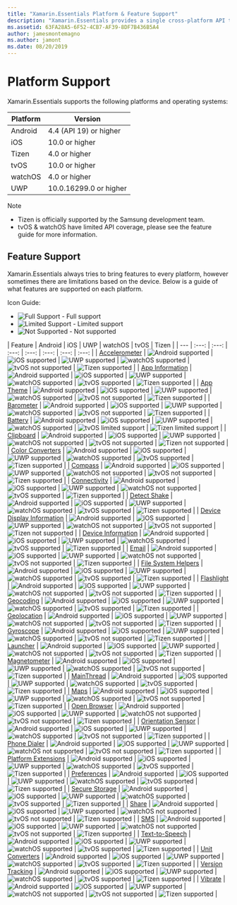 ```yaml
---
title: "Xamarin.Essentials Platform & Feature Support"
description: "Xamarin.Essentials provides a single cross-platform API that works with any iOS, Android, or UWP application that can be accessed from shared code no matter how the user interface is created."
ms.assetid: 63FA28A5-6F52-4CB7-AF39-8DF7B436B5A4
author: jamesmontemagno
ms.author: jamont
ms.date: 08/20/2019
---
```


# Platform Support

Xamarin.Essentials supports the following platforms and operating systems:

| Platform | Version |
| --- | --- |
| Android | 4.4 (API 19) or higher |
| iOS |10.0 or higher |
| Tizen | 4.0 or higher |
| tvOS | 10.0 or higher |
| watchOS | 4.0 or higher |
| UWP | 10.0.16299.0 or higher |

> [!NOTE]
>
> * Tizen is officially supported by the Samsung development team.
> * tvOS & watchOS have limited API coverage, please see the feature guide for more information.

## Feature Support

Xamarin.Essentials always tries to bring features to every platform, however sometimes there are limitations based on the device. Below is a guide of what features are supported on each platform.

Icon Guide:

* ![Full Support](~/media/shared/yes.png "Full Support") - Full support
* ![Limited Support](~/media/shared/warn.png "Limited Support") - Limited support
* ![Not Supported](~/media/shared/no.png "Not supported") - Not supported

| Feature | Android | iOS | UWP | watchOS | tvOS | Tizen |
| --- | :---: | :---: | :---: | :---: | :---: | :---: | :---: |
| [Accelerometer](accelerometer.md?context=xamarin/xamarin-forms) | ![Android supported](~/media/shared/yes.png "Android supported") | ![iOS supported](~/media/shared/yes.png "iOS supported") | ![UWP supported](~/media/shared/yes.png "UWP supported") | ![watchOS supported](~/media/shared/yes.png "watchOS supported") | ![tvOS not supported](~/media/shared/no.png "tvOS not supported") | ![Tizen supported](~/media/shared/yes.png "Tizen supported") | 
| [App Information](app-information.md?context=xamarin/xamarin-forms) | ![Android supported](~/media/shared/yes.png "Android supported") | ![iOS supported](~/media/shared/yes.png "iOS supported") | ![UWP supported](~/media/shared/yes.png "UWP supported") | ![watchOS supported](~/media/shared/no.png "watchOS not supported") | ![tvOS supported](~/media/shared/yes.png "tvOS supported") | ![Tizen supported](~/media/shared/no.png "Tizen not supported") | 
| [App Theme](app-theme.md?context=xamarin/xamarin-forms) | ![Android supported](~/media/shared/yes.png "Android supported") | ![iOS supported](~/media/shared/yes.png "iOS supported") | ![UWP supported](~/media/shared/yes.png "UWP supported") | ![watchOS supported](~/media/shared/yes.png "watchOS supported") | ![tvOS not supported](~/media/shared/no.png "tvOS not supported") | ![Tizen supported](~/media/shared/yes.png "Tizen supported") | 
| [Barometer](barometer.md?context=xamarin/xamarin-forms) | ![Android supported](~/media/shared/yes.png "Android supported") | ![iOS supported](~/media/shared/yes.png "iOS supported") | ![UWP supported](~/media/shared/yes.png "UWP supported") | ![watchOS supported](~/media/shared/yes.png "watchOS supported") | ![tvOS not supported](~/media/shared/no.png "tvOS not supported") | ![Tizen supported](~/media/shared/yes.png "Tizen supported") | 
| [Battery](battery.md?context=xamarin/xamarin-forms) | ![Android supported](~/media/shared/yes.png "Android supported") | ![iOS supported](~/media/shared/yes.png "iOS supported") | ![UWP supported](~/media/shared/yes.png "UWP supported") | ![watchOS supported](~/media/shared/yes.png "watchOS supported") | ![tvOS limited support](~/media/shared/warn.png "tvOS limited support") | ![Tizen limited support](~/media/shared/warn.png "Tizen limited support") | 
| [Clipboard](clipboard.md?context=xamarin/xamarin-forms) | ![Android supported](~/media/shared/yes.png "Android supported") | ![iOS supported](~/media/shared/yes.png "iOS supported") | ![UWP supported](~/media/shared/yes.png "UWP supported") | ![watchOS not supported](~/media/shared/no.png "watchOS not supported") | ![tvOS not supported](~/media/shared/no.png "tvOS not supported") | ![Tizen not supported](~/media/shared/no.png "Tizen not supported") | 
| [Color Converters](color-converters.md?context=xamarin/xamarin-forms) | ![Android supported](~/media/shared/yes.png "Android supported") | ![iOS supported](~/media/shared/yes.png "iOS supported") | ![UWP supported](~/media/shared/yes.png "UWP supported") | ![watchOS supported](~/media/shared/yes.png "watchOS supported") | ![tvOS supported](~/media/shared/yes.png "tvOS supported") | ![Tizen supported](~/media/shared/yes.png "Tizen supported") | 
| [Compass](compass.md?context=xamarin/xamarin-forms) | ![Android supported](~/media/shared/yes.png "Android supported") | ![iOS supported](~/media/shared/yes.png "iOS supported") | ![UWP supported](~/media/shared/yes.png "UWP supported") | ![watchOS not supported](~/media/shared/no.png "watchOS not supported") | ![tvOS not supported](~/media/shared/no.png "tvOS not supported") | ![Tizen supported](~/media/shared/yes.png "Tizen supported") | 
| [Connectivity](connectivity.md?context=xamarin/xamarin-forms) | ![Android supported](~/media/shared/yes.png "Android supported") | ![iOS supported](~/media/shared/yes.png "iOS supported") | ![UWP supported](~/media/shared/yes.png "UWP supported") | ![watchOS not supported](~/media/shared/no.png "watchOS not supported") | ![tvOS supported](~/media/shared/yes.png "tvOS supported") | ![Tizen supported](~/media/shared/yes.png "Tizen supported") | 
| [Detect Shake](detect-shake.md?context=xamarin/xamarin-forms) | ![Android supported](~/media/shared/yes.png "Android supported") | ![iOS supported](~/media/shared/yes.png "iOS supported") | ![UWP supported](~/media/shared/yes.png "UWP supported") | ![watchOS supported](~/media/shared/yes.png "watchOS supported") | ![tvOS supported](~/media/shared/yes.png "tvOS supported") | ![Tizen supported](~/media/shared/yes.png "Tizen supported") | 
| [Device Display Information](device-display.md?context=xamarin/xamarin-forms) | ![Android supported](~/media/shared/yes.png "Android supported") | ![iOS supported](~/media/shared/yes.png "iOS supported") | ![UWP supported](~/media/shared/yes.png "UWP supported") | ![watchOS not supported](~/media/shared/no.png "watchOS not supported") | ![tvOS not supported](~/media/shared/no.png "tvOS not supported") | ![Tizen not supported](~/media/shared/no.png "Tizen not supported") | 
| [Device Information](device-information.md?context=xamarin/xamarin-forms) | ![Android supported](~/media/shared/yes.png "Android supported") | ![iOS supported](~/media/shared/yes.png "iOS supported") | ![UWP supported](~/media/shared/yes.png "UWP supported") | ![watchOS supported](~/media/shared/yes.png "watchOS supported") | ![tvOS supported](~/media/shared/yes.png "tvOS supported") | ![Tizen supported](~/media/shared/yes.png "Tizen supported") | 
| [Email](email.md?context=xamarin/xamarin-forms) | ![Android supported](~/media/shared/yes.png "Android supported") | ![iOS supported](~/media/shared/yes.png "iOS supported") | ![UWP supported](~/media/shared/yes.png "UWP supported") | ![watchOS not supported](~/media/shared/no.png "watchOS not supported") | ![tvOS not supported](~/media/shared/no.png "tvOS not supported") | ![Tizen supported](~/media/shared/yes.png "Tizen supported") | 
| [File System Helpers](file-system-helpers.md?context=xamarin/xamarin-forms) | ![Android supported](~/media/shared/yes.png "Android supported") | ![iOS supported](~/media/shared/yes.png "iOS supported") | ![UWP supported](~/media/shared/yes.png "UWP supported") | ![watchOS supported](~/media/shared/yes.png "watchOS supported") | ![tvOS supported](~/media/shared/yes.png "tvOS supported") | ![Tizen supported](~/media/shared/yes.png "Tizen supported") | 
| [Flashlight](flashlight.md?context=xamarin/xamarin-forms) | ![Android supported](~/media/shared/yes.png "Android supported") | ![iOS supported](~/media/shared/yes.png "iOS supported") | ![UWP supported](~/media/shared/yes.png "UWP supported") | ![watchOS not supported](~/media/shared/no.png "watchOS not supported") | ![tvOS not supported](~/media/shared/no.png "tvOS not supported") | ![Tizen supported](~/media/shared/yes.png "Tizen supported") | 
| [Geocoding](geocoding.md?context=xamarin/xamarin-forms) | ![Android supported](~/media/shared/yes.png "Android supported") | ![iOS supported](~/media/shared/yes.png "iOS supported") | ![UWP supported](~/media/shared/yes.png "UWP supported") | ![watchOS supported](~/media/shared/yes.png "watchOS supported") | ![tvOS supported](~/media/shared/yes.png "tvOS supported") | ![Tizen supported](~/media/shared/yes.png "Tizen supported") | 
| [Geolocation](geolocation.md?context=xamarin/xamarin-forms) | ![Android supported](~/media/shared/yes.png "Android supported") | ![iOS supported](~/media/shared/yes.png "iOS supported") | ![UWP supported](~/media/shared/yes.png "UWP supported") | ![watchOS not supported](~/media/shared/no.png "watchOS not supported") | ![tvOS not supported](~/media/shared/no.png "tvOS not supported") | ![Tizen supported](~/media/shared/yes.png "Tizen supported") | 
| [Gyroscope](gyroscope.md?context=xamarin/xamarin-forms) | ![Android supported](~/media/shared/yes.png "Android supported") | ![iOS supported](~/media/shared/yes.png "iOS supported") | ![UWP supported](~/media/shared/yes.png "UWP supported") | ![watchOS supported](~/media/shared/yes.png "watchOS supported") | ![tvOS not supported](~/media/shared/no.png "tvOS not supported") | ![Tizen supported](~/media/shared/yes.png "Tizen supported") | 
| [Launcher](launcher.md?context=xamarin/xamarin-forms) | ![Android supported](~/media/shared/yes.png "Android supported") | ![iOS supported](~/media/shared/yes.png "iOS supported") | ![UWP supported](~/media/shared/yes.png "UWP supported") | ![watchOS not supported](~/media/shared/no.png "watchOS not supported") | ![tvOS not supported](~/media/shared/no.png "tvOS not supported") | ![Tizen supported](~/media/shared/yes.png "Tizen supported") | 
| [Magnetometer](magnetometer.md?context=xamarin/xamarin-forms) | ![Android supported](~/media/shared/yes.png "Android supported") | ![iOS supported](~/media/shared/yes.png "iOS supported") | ![UWP supported](~/media/shared/yes.png "UWP supported") | ![watchOS supported](~/media/shared/yes.png "watchOS supported") | ![tvOS not supported](~/media/shared/no.png "tvOS not supported") | ![Tizen supported](~/media/shared/yes.png "Tizen supported") | 
| [MainThread](main-thread.md?content=xamarin/xamarin-forms) | ![Android supported](~/media/shared/yes.png "Android supported") | ![iOS supported](~/media/shared/yes.png "iOS supported") | ![UWP supported](~/media/shared/yes.png "UWP supported") | ![watchOS supported](~/media/shared/yes.png "watchOS supported") | ![tvOS supported](~/media/shared/yes.png "tvOS supported") | ![Tizen supported](~/media/shared/yes.png "Tizen supported") | 
| [Maps](maps.md?content=xamarin/xamarin-forms) | ![Android supported](~/media/shared/yes.png "Android supported") | ![iOS supported](~/media/shared/yes.png "iOS supported") | ![UWP supported](~/media/shared/yes.png "UWP supported") | ![watchOS supported](~/media/shared/yes.png "watchOS supported") | ![tvOS not supported](~/media/shared/no.png "tvOS not supported") | ![Tizen supported](~/media/shared/yes.png "Tizen supported") | 
| [Open Browser](open-browser.md?context=xamarin/xamarin-forms) | ![Android supported](~/media/shared/yes.png "Android supported") | ![iOS supported](~/media/shared/yes.png "iOS supported") | ![UWP supported](~/media/shared/yes.png "UWP supported") | ![watchOS not supported](~/media/shared/no.png "watchOS not supported") | ![tvOS not supported](~/media/shared/no.png "tvOS not supported") | ![Tizen supported](~/media/shared/yes.png "Tizen supported") | 
| [Orientation Sensor](orientation-sensor.md?context=xamarin/xamarin-forms) | ![Android supported](~/media/shared/yes.png "Android supported") | ![iOS supported](~/media/shared/yes.png "iOS supported") | ![UWP supported](~/media/shared/yes.png "UWP supported") | ![watchOS supported](~/media/shared/yes.png "watchOS supported") | ![tvOS not supported](~/media/shared/no.png "tvOS not supported") | ![Tizen supported](~/media/shared/yes.png "Tizen supported") | 
| [Phone Dialer](phone-dialer.md?context=xamarin/xamarin-forms) | ![Android supported](~/media/shared/yes.png "Android supported") | ![iOS supported](~/media/shared/yes.png "iOS supported") | ![UWP supported](~/media/shared/yes.png "UWP supported") | ![watchOS not supported](~/media/shared/no.png "watchOS not supported") | ![tvOS not supported](~/media/shared/no.png "tvOS not supported") | ![Tizen supported](~/media/shared/yes.png "Tizen supported") | 
| [Platform Extensions](platform-extensions.md?context=xamarin/xamarin-forms) | ![Android supported](~/media/shared/yes.png "Android supported") | ![iOS supported](~/media/shared/yes.png "iOS supported") | ![UWP supported](~/media/shared/yes.png "UWP supported") | ![watchOS supported](~/media/shared/yes.png "watchOS supported") | ![tvOS supported](~/media/shared/yes.png "tvOS supported") | ![Tizen supported](~/media/shared/yes.png "Tizen supported") | 
| [Preferences](preferences.md?context=xamarin/xamarin-forms) | ![Android supported](~/media/shared/yes.png "Android supported") | ![iOS supported](~/media/shared/yes.png "iOS supported") | ![UWP supported](~/media/shared/yes.png "UWP supported") | ![watchOS supported](~/media/shared/yes.png "watchOS supported") | ![tvOS supported](~/media/shared/yes.png "tvOS supported") | ![Tizen supported](~/media/shared/yes.png "Tizen supported") | 
| [Secure Storage](secure-storage.md?context=xamarin/xamarin-forms) | ![Android supported](~/media/shared/yes.png "Android supported") | ![iOS supported](~/media/shared/yes.png "iOS supported") | ![UWP supported](~/media/shared/yes.png "UWP supported") | ![watchOS supported](~/media/shared/yes.png "watchOS supported") | ![tvOS supported](~/media/shared/yes.png "tvOS supported") | ![Tizen supported](~/media/shared/yes.png "Tizen supported") | 
| [Share](share.md?context=xamarin/xamarin-forms) | ![Android supported](~/media/shared/yes.png "Android supported") | ![iOS supported](~/media/shared/yes.png "iOS supported") | ![UWP supported](~/media/shared/yes.png "UWP supported") | ![watchOS not supported](~/media/shared/no.png "watchOS not supported") | ![tvOS not supported](~/media/shared/no.png "tvOS not supported") | ![Tizen supported](~/media/shared/yes.png "Tizen supported") | 
| [SMS](sms.md?context=xamarin/xamarin-forms) | ![Android supported](~/media/shared/yes.png "Android supported") | ![iOS supported](~/media/shared/yes.png "iOS supported") | ![UWP supported](~/media/shared/yes.png "UWP supported") | ![watchOS not supported](~/media/shared/no.png "watchOS not supported") | ![tvOS not supported](~/media/shared/no.png "tvOS not supported") | ![Tizen supported](~/media/shared/yes.png "Tizen supported") | 
| [Text-to-Speech](text-to-speech.md?context=xamarin/xamarin-forms) | ![Android supported](~/media/shared/yes.png "Android supported") | ![iOS supported](~/media/shared/yes.png "iOS supported") | ![UWP supported](~/media/shared/yes.png "UWP supported") | ![watchOS supported](~/media/shared/yes.png "watchOS supported") | ![tvOS supported](~/media/shared/yes.png "tvOS supported") | ![Tizen supported](~/media/shared/yes.png "Tizen supported") | 
| [Unit Converters](unit-converters.md?context=xamarin/xamarin-forms) | ![Android supported](~/media/shared/yes.png "Android supported") | ![iOS supported](~/media/shared/yes.png "iOS supported") | ![UWP supported](~/media/shared/yes.png "UWP supported") | ![watchOS supported](~/media/shared/yes.png "watchOS supported") | ![tvOS supported](~/media/shared/yes.png "tvOS supported") | ![Tizen supported](~/media/shared/yes.png "Tizen supported") | 
| [Version Tracking](version-tracking.md?context=xamarin/xamarin-forms) | ![Android supported](~/media/shared/yes.png "Android supported") | ![iOS supported](~/media/shared/yes.png "iOS supported") | ![UWP supported](~/media/shared/yes.png "UWP supported") | ![watchOS supported](~/media/shared/yes.png "watchOS supported") | ![tvOS supported](~/media/shared/yes.png "tvOS supported") | ![Tizen supported](~/media/shared/yes.png "Tizen supported") | 
| [Vibrate](vibrate.md?context=xamarin/xamarin-forms) | ![Android supported](~/media/shared/yes.png "Android supported") | ![iOS supported](~/media/shared/yes.png "iOS supported") | ![UWP supported](~/media/shared/yes.png "UWP supported") | ![watchOS not supported](~/media/shared/no.png "watchOS not supported") | ![tvOS not supported](~/media/shared/no.png "tvOS not supported") | ![Tizen supported](~/media/shared/yes.png "Tizen supported") |